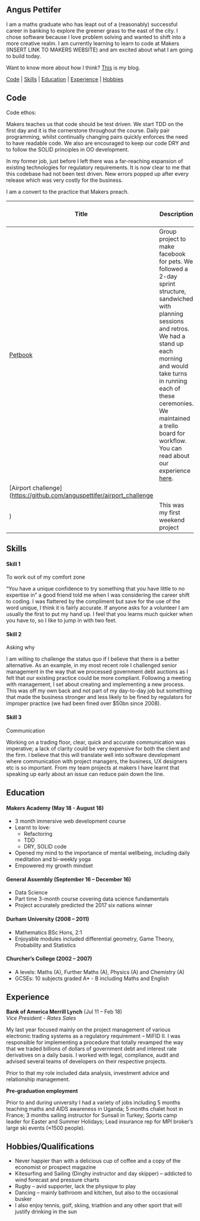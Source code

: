 ## Angus Pettifer

I am a maths graduate who has leapt out of a (reasonably) successful career in banking to explore the greener grass to the east of the city. I chose software because I love problem solving and wanted to shift into a more creative realm. I am currently learning to learn to code at Makers (INSERT LINK TO MAKERS WEBSITE) and am excited about what I am going to build today.

Want to know more about how I think? [This](https://blog.makersacademy.com/painting-your-face-green-and-making-a-ship-out-of-glass-a-balancing-act-9fc2f9fc1f46) is my blog.


[Code](#code) | [Skills](#skills) | [Education](#education) | [Experience](#experience) | [Hobbies](#hobbies)

## Code


Code ethos:

Makers teaches us that code should be test driven. We start TDD on the first day and it is the cornerstone throughout the course. Daily pair programming, whilst continually changing pairs quickly enforces the need to have readable code. We also are encouraged to keep our code DRY and to follow the SOLID principles in OO development.

In my former job, just before I left there was a far-reaching expansion of existing technologies for regulatory requirements. It is now clear to me that this codebase had not been test driven. New errors popped up after every release which was very costly for the business.

I am a convert to the practice that Makers preach.

| Title | Description | Development Timeframe | Technologies Used | Test Suites/CIs/CDs Employed |
|--|--|--|--|--|
| [Petbook](https://github.com/chrisrusselldigital/acebook-petbook) | Group project to make facebook for pets. We followed a 2-day sprint structure, sandwiched with planning sessions and retros. We had a stand up each morning and would take turns in running each of these ceremonies. We maintained a trello board for workflow. You can read about our experience [here](https://medium.com/makers-group-project).  | 2 weeks | Ruby, Rails | Capybara, Rspec |
| [Airport challenge](https://github.com/anguspettifer/airport_challenge
) | This was my first weekend project | 2 weeks | Ruby | Rspec |


## Skills

#### Skill 1

To work out of my comfort zone

“You have a unique confidence to try something that you have little to no expertise in” a good friend told me when I was considering the career shift to coding. I was flattered by the compliment but save for the use of the word unique, I think it is fairly accurate. If anyone asks for a volunteer I am usually the first to put my hand up. I feel that you learns much quicker when you have to, so I like to jump in with two feet.


#### Skill 2

Asking why

I am willing to challenge the status quo if I believe that there is a better alternative. As an example, in my most recent role I challenged senior management in the way that we processed government debt auctions as I felt that our existing practice could be more compliant. Following a meeting with management, I set about creating and implementing a new process. This was off my own back and not part of my day-to-day job but something that made the business stronger and less likely to be fined by regulators for improper practice (we had been fined over $50bn since 2008).

#### Skill 3

Communication

Working on a trading floor, clear, quick and accurate communication was imperative; a lack of clarity could be very expensive for both the client and the firm. I believe that this will translate well into software development where communication with project managers, the business, UX designers etc is so important. From my team projects at makers I have learnt that speaking up early about an issue can reduce pain down the line.

## Education

#### Makers Academy (May 18 - August 18)

- 3 month immersive web development course
- Learnt to love:
  - Refactoring
  - TDD
  - DRY, SOLID code
- Opened my mind to the importance of mental wellbeing, including daily meditation and bi-weekly yoga
- Empowered my growth mindset

#### General Assembly (September 16 – December 16)

- Data Science
- Part time 3-month course covering data science fundamentals
- Project accurately predicted the 2017 six nations winner

#### Durham University (2008 – 2011)

- Mathematics BSc Hons, 2:1
- Enjoyable modules included differential geometry, Game Theory, Probability and Statistics

#### Churcher’s College (2002 – 2007)

- A levels: Maths (A), Further Maths (A), Physics (A) and Chemistry (A)
- GCSEs: 10 subjects graded A* - B including Maths and English

## Experience

**Bank of America Merrill Lynch** (Jul 11 – Feb 18)  
*Vice President - Rates Sales*

My last year focused mainly on the project management of various electronic trading systems as a regulatory requirement – MiFID II. I was responsible for implementing a procedure that totally revamped the way that we traded billions of dollars of government debt and interest rate derivatives on a daily basis. I worked with legal, compliance, audit and advised several teams of developers on their respective projects.

Prior to that my role included data analysis, investment advice and relationship management.

**Pre-graduation employment**

Prior to and during university I had a variety of jobs including 5 months teaching maths and AIDS awareness in Uganda; 5 months chalet host in France; 3 months sailing instructor for Sunsail in Turkey; Sports camp leader for Easter and Summer Holidays; Lead insurance rep for MPI broker’s large ski events (≈1500 people).

## Hobbies/Qualifications

- Never happier than with a delicious cup of coffee and a copy of the economist or prospect magazine
- Kitesurfing and Sailing (Dinghy instructor and day skipper) – addicted to wind forecast and pressure charts
- Rugby – avid supporter, lack the physique to play
- Dancing – mainly bathroom and kitchen, but also to the occasional busker
- I also enjoy tennis, golf, skiing, triathlon and any other sport that will justify drinking in the sun
